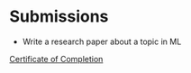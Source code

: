 # Submissions

- Write a research paper about a topic in ML

[Certificate of Completion](https://badgr.com/public/assertions/1i4dEzdvSMKGTE6ux6qhNw?identity__email=nhamhung.gttn@gmail.com)
